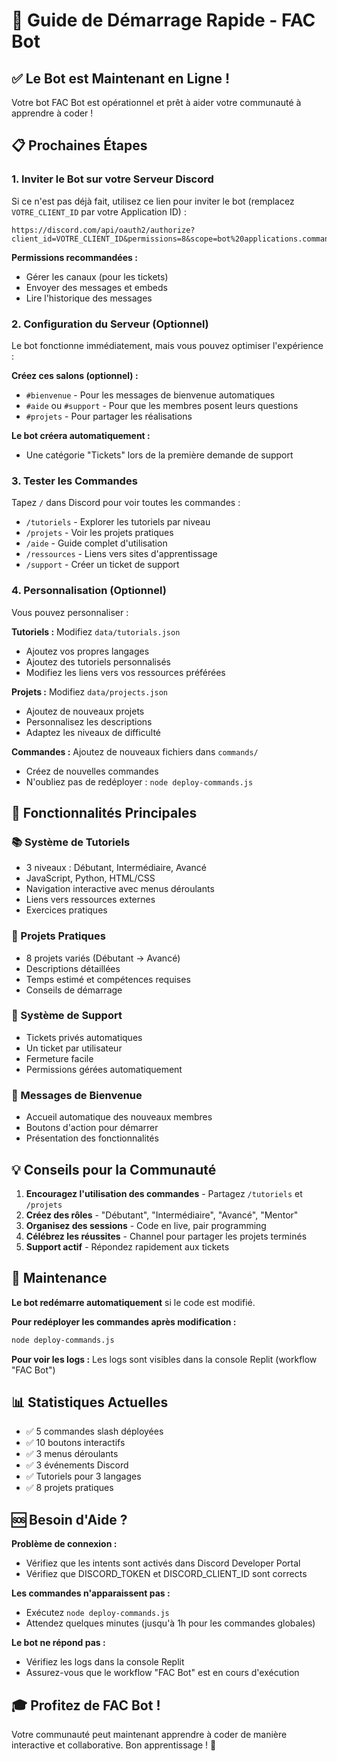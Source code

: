 # 🚀 Guide de Démarrage Rapide - FAC Bot

## ✅ Le Bot est Maintenant en Ligne !

Votre bot FAC Bot est opérationnel et prêt à aider votre communauté à apprendre à coder !

## 📋 Prochaines Étapes

### 1. Inviter le Bot sur votre Serveur Discord

Si ce n'est pas déjà fait, utilisez ce lien pour inviter le bot (remplacez `VOTRE_CLIENT_ID` par votre Application ID) :

```
https://discord.com/api/oauth2/authorize?client_id=VOTRE_CLIENT_ID&permissions=8&scope=bot%20applications.commands
```

**Permissions recommandées :**
- Gérer les canaux (pour les tickets)
- Envoyer des messages et embeds
- Lire l'historique des messages

### 2. Configuration du Serveur (Optionnel)

Le bot fonctionne immédiatement, mais vous pouvez optimiser l'expérience :

**Créez ces salons (optionnel) :**
- `#bienvenue` - Pour les messages de bienvenue automatiques
- `#aide` ou `#support` - Pour que les membres posent leurs questions
- `#projets` - Pour partager les réalisations

**Le bot créera automatiquement :**
- Une catégorie "Tickets" lors de la première demande de support

### 3. Tester les Commandes

Tapez `/` dans Discord pour voir toutes les commandes :

- `/tutoriels` - Explorer les tutoriels par niveau
- `/projets` - Voir les projets pratiques
- `/aide` - Guide complet d'utilisation
- `/ressources` - Liens vers sites d'apprentissage
- `/support` - Créer un ticket de support

### 4. Personnalisation (Optionnel)

Vous pouvez personnaliser :

**Tutoriels :** Modifiez `data/tutorials.json`
- Ajoutez vos propres langages
- Ajoutez des tutoriels personnalisés
- Modifiez les liens vers vos ressources préférées

**Projets :** Modifiez `data/projects.json`
- Ajoutez de nouveaux projets
- Personnalisez les descriptions
- Adaptez les niveaux de difficulté

**Commandes :** Ajoutez de nouveaux fichiers dans `commands/`
- Créez de nouvelles commandes
- N'oubliez pas de redéployer : `node deploy-commands.js`

## 🎯 Fonctionnalités Principales

### 📚 Système de Tutoriels
- 3 niveaux : Débutant, Intermédiaire, Avancé
- JavaScript, Python, HTML/CSS
- Navigation interactive avec menus déroulants
- Liens vers ressources externes
- Exercices pratiques

### 🚀 Projets Pratiques
- 8 projets variés (Débutant → Avancé)
- Descriptions détaillées
- Temps estimé et compétences requises
- Conseils de démarrage

### 🎫 Système de Support
- Tickets privés automatiques
- Un ticket par utilisateur
- Fermeture facile
- Permissions gérées automatiquement

### 🎉 Messages de Bienvenue
- Accueil automatique des nouveaux membres
- Boutons d'action pour démarrer
- Présentation des fonctionnalités

## 💡 Conseils pour la Communauté

1. **Encouragez l'utilisation des commandes** - Partagez `/tutoriels` et `/projets`
2. **Créez des rôles** - "Débutant", "Intermédiaire", "Avancé", "Mentor"
3. **Organisez des sessions** - Code en live, pair programming
4. **Célébrez les réussites** - Channel pour partager les projets terminés
5. **Support actif** - Répondez rapidement aux tickets

## 🔧 Maintenance

**Le bot redémarre automatiquement** si le code est modifié.

**Pour redéployer les commandes après modification :**
```bash
node deploy-commands.js
```

**Pour voir les logs :**
Les logs sont visibles dans la console Replit (workflow "FAC Bot")

## 📊 Statistiques Actuelles

- ✅ 5 commandes slash déployées
- ✅ 10 boutons interactifs
- ✅ 3 menus déroulants
- ✅ 3 événements Discord
- ✅ Tutoriels pour 3 langages
- ✅ 8 projets pratiques

## 🆘 Besoin d'Aide ?

**Problème de connexion :**
- Vérifiez que les intents sont activés dans Discord Developer Portal
- Vérifiez que DISCORD_TOKEN et DISCORD_CLIENT_ID sont corrects

**Les commandes n'apparaissent pas :**
- Exécutez `node deploy-commands.js`
- Attendez quelques minutes (jusqu'à 1h pour les commandes globales)

**Le bot ne répond pas :**
- Vérifiez les logs dans la console Replit
- Assurez-vous que le workflow "FAC Bot" est en cours d'exécution

## 🎓 Profitez de FAC Bot !

Votre communauté peut maintenant apprendre à coder de manière interactive et collaborative. Bon apprentissage ! 🚀
